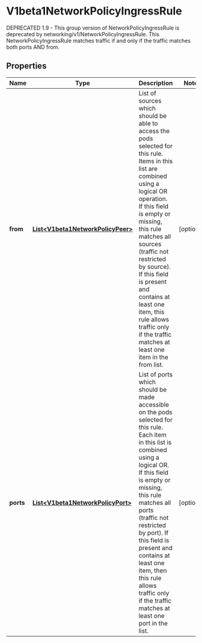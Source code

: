 

# V1beta1NetworkPolicyIngressRule

DEPRECATED 1.9 - This group version of NetworkPolicyIngressRule is deprecated by networking/v1/NetworkPolicyIngressRule. This NetworkPolicyIngressRule matches traffic if and only if the traffic matches both ports AND from.
## Properties

Name | Type | Description | Notes
------------ | ------------- | ------------- | -------------
**from** | [**List&lt;V1beta1NetworkPolicyPeer&gt;**](V1beta1NetworkPolicyPeer.md) | List of sources which should be able to access the pods selected for this rule. Items in this list are combined using a logical OR operation. If this field is empty or missing, this rule matches all sources (traffic not restricted by source). If this field is present and contains at least one item, this rule allows traffic only if the traffic matches at least one item in the from list. |  [optional]
**ports** | [**List&lt;V1beta1NetworkPolicyPort&gt;**](V1beta1NetworkPolicyPort.md) | List of ports which should be made accessible on the pods selected for this rule. Each item in this list is combined using a logical OR. If this field is empty or missing, this rule matches all ports (traffic not restricted by port). If this field is present and contains at least one item, then this rule allows traffic only if the traffic matches at least one port in the list. |  [optional]



